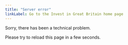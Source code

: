 ```yaml
---
title: "Server error"
linkLabel: Go to the Invest in Great Britain home page
---
```


Sorry, there has been a technical problem.

Please try to reload this page in a few seconds.

